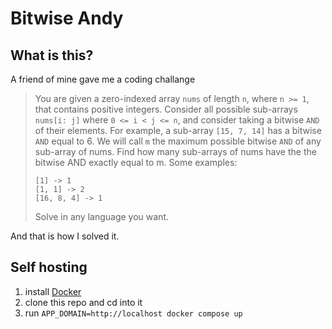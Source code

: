 # Bitwise Andy

## What is this?

A friend of mine gave me a coding challange

> You are given a zero-indexed array `nums` of length `n`, where `n >= 1`, that contains positive integers. Consider all possible sub-arrays `nums[i: j]` where `0 <= i < j <= n`, and consider taking a bitwise `AND` of their elements. For example, a sub-array `[15, 7, 14]` has a bitwise `AND` equal to 6. We will call `m` the maximum possible bitwise `AND` of any sub-array of nums.
> Find how many sub-arrays of nums have the the bitwise AND exactly equal to m.
> Some examples:
> ```
> [1] -> 1
> [1, 1] -> 2
> [16, 8, 4] -> 1
> ```
> Solve in any language you want.

And that is how I solved it.

## Self hosting

1. install [Docker](https://docs.docker.com/get-docker/)
2. clone this repo and cd into it
3. run `APP_DOMAIN=http://localhost docker compose up`
